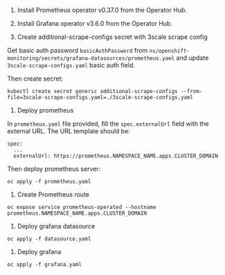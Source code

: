 1. Install Prometheus operator v0.37.0 from the Operator Hub.

1. Install Grafana operator v3.6.0 from the Operator Hub.

1. Create additional-scrape-configs secret with 3scale scrape config

Get basic auth password `basicAuthPassword` from `ns/openshift-monitoring/secrets/grafana-datasources/prometheus.yaml` and update `3scale-scrape-configs.yaml` basic auth field.

Then create secret:

```
kubectl create secret generic additional-scrape-configs --from-file=3scale-scrape-configs.yaml=./3scale-scrape-configs.yaml
```

1. Deploy prometheus

In `prometheus.yaml` file provided, fill the `spec.externalUrl` field with the external URL. The URL template should be:

```
spec:
  ...
  externalUrl: https://prometheus.NAMESPACE_NAME.apps.CLUSTER_DOMAIN
```

Then deploy prometheus server:

```
oc apply -f prometheus.yaml
```

1. Create Prometheus route

```
oc expose service prometheus-operated --hostname prometheus.NAMESPACE_NAME.apps.CLUSTER_DOMAIN
```

1. Deploy grafana datasource

```
oc apply -f datasource.yaml
```

1. Deploy grafana

```
oc apply -f grafana.yaml
```
